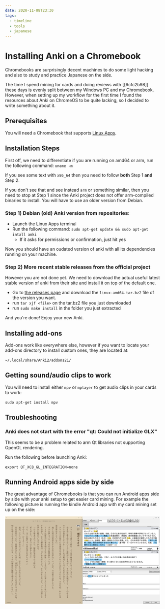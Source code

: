 ```yaml
---
date: 2020-11-08T23:30
tags:
  - timeline
  - tools
  - japanese
---
```


# Installing Anki on a Chromebook

Chromebooks are surprisingly decent machines to do some light hacking and also
to study and practice Japanese on the side.

The time I spend mining for cards and doing reviews with [[6cfc2b98]] these days
is evenly split between my Windows PC and my Chromebook. However, when setting
up my workflow for the first time I found the resources about Anki on ChromeOS
to be quite lacking, so I decided to write something about it.

## Prerequisites

You will need a Chromebook that supports [Linux Apps](https://wiki.archlinux.org/index.php/Chrome_OS_devices/Crostini).

## Installation Steps

First off, we need to differentiate if you are running on amd64 or arm, run
the following command: `uname -m`

If you see some text with `x86_64` then you need to follow **both** Step 1
**and** Step 2.

If you don't see that and see instead `arm` or something similar, then you need
to stop at Step 1 since the Anki project does not offer arm-compiled binaries
to install. You will have to use an older version from Debian.

### Step 1) Debian (old) Anki version from repositories:

 * Launch the Linux Apps terminal
 * Run the following command: `sudo apt-get update && sudo apt-get intall anki`
   * If it asks for permissions or confirmation, just hit yes

Now you should have an oudated version of anki with all its dependencies running
on your machine.

### Step 2) More recent stable releases from the official project

However you are not done yet. We need to download the actual
useful latest stable version of anki from their site and install it on top
of the default one.

 * Go to [the releases page](https://github.com/ankitects/anki/releases/) and
   download the `linux-amd64.tar.bz2` file of the version you want.
 * run `tar xjf <file>` on the tar.bz2 file you just downloaded
 * run `sudo make install` in the folder you just extracted

And you're done! Enjoy your new Anki.

## Installing add-ons

Add-ons work like everywhere else, however if you want to locate your add-ons
directory to install custom ones, they are located at:

`~/.local/share/Anki2/addons21/`

## Getting sound/audio clips to work

You will need to install either `mpv` or `mplayer` to get audio clips in your
cards to work:

`sudo apt-get install mpv`

## Troubleshooting

### Anki does not start with the error "qt: Could not initialize GLX"

This seems to be a problem related to arm Qt libraries not supporting OpenGL
rendering.

Run the following before launching Anki:

`export QT_XCB_GL_INTEGRATION=none`

## Running Android apps side by side

The great advantage of Chromebooks is that you can run Android apps side by
side with your anki setup to get easier card mining. For example the following
picture is running the kindle Android app with my card mining set up on the
side:

[![Kindle + Anki](./static/anki_kindle_chromeos.png)](./static/anki_kindle_chromeos.png)
